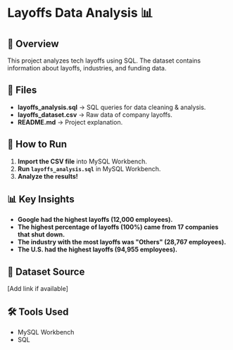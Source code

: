 # Layoffs Data Analysis 📊

## 📌 Overview
This project analyzes tech layoffs using SQL. The dataset contains information about layoffs, industries, and funding data.

## 📂 Files
- **layoffs_analysis.sql** → SQL queries for data cleaning & analysis.
- **layoffs_dataset.csv** → Raw data of company layoffs.
- **README.md** → Project explanation.

## 🚀 How to Run
1. **Import the CSV file** into MySQL Workbench.
2. **Run `layoffs_analysis.sql`** in MySQL Workbench.
3. **Analyze the results!**

## 📊 Key Insights
- **Google had the highest layoffs (12,000 employees).**
- **The highest percentage of layoffs (100%) came from 17 companies that shut down.**
- **The industry with the most layoffs was "Others" (28,767 employees).**
- **The U.S. had the highest layoffs (94,955 employees).**

## 🔗 Dataset Source
[Add link if available]

## 🛠️ Tools Used
- MySQL Workbench  
- SQL  
